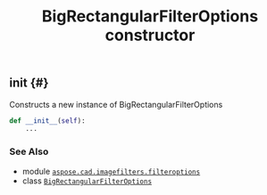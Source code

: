 ﻿---
title: BigRectangularFilterOptions constructor
second_title: Aspose.CAD for Python via .NET API References
description: 
type: docs
weight: 10
url: /aspose.cad.imagefilters.filteroptions/bigrectangularfilteroptions/__init__/
is_root: false
---

## __init__ {#}

Constructs a new instance of BigRectangularFilterOptions



```python
def __init__(self):
    ...
```





### See Also
* module [`aspose.cad.imagefilters.filteroptions`](../../)
* class [`BigRectangularFilterOptions`](/cad/python-net/aspose.cad.imagefilters.filteroptions/bigrectangularfilteroptions)
